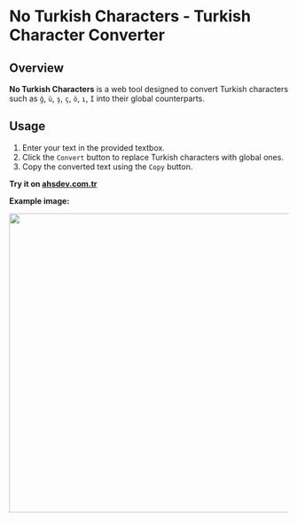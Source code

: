 # No Turkish Characters - Turkish Character Converter

## Overview
**No Turkish Characters** is a web tool designed to convert Turkish characters such as `ğ`, `ü`, `ş`, `ç`, `ö`, `ı`, `İ` into their global counterparts.

## Usage
1. Enter your text in the provided textbox.
2. Click the `Convert` button to replace Turkish characters with global ones.
3. Copy the converted text using the `Copy` button.

**Try it on [ahsdev.com.tr](https://ahsdev.com.tr/no-tr-char)**

**Example image:**

<img src="https://github.com/user-attachments/assets/9b3657fc-f6ef-42e2-9296-f76c88aac48c" width="540" />

